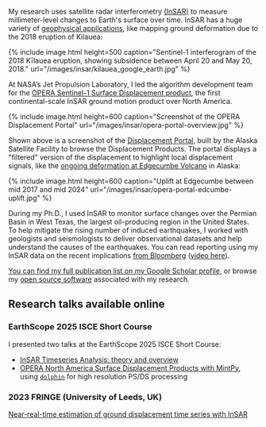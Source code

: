 ---
---

My research uses satellite radar interferometry [(InSAR)](https://www.usgs.gov/centers/ca-water-ls/science/interferometric-synthetic-aperture-radar-insar?qt-science_center_objects=0#qt-science_center_objects) to measure millimeter-level changes to Earth's surface over time.
InSAR has a huge variety of [geophysical applications](https://en.wikipedia.org/wiki/Interferometric_synthetic-aperture_radar#Applications), like mapping ground deformation due to the 2018 eruption of Kilauea:

{% include image.html
        height=500
        caption="Sentinel-1 interferogram of the 2018 Kīlauea eruption, showing subsidence between April 20 and May 20, 2018."
        url="/images/insar/kilauea_google_earth.jpg"
%}

At NASA’s Jet Propulsion Laboratory, I led the algorithm development team for the [OPERA Sentinel-1 Surface Displacement product](https://www.jpl.nasa.gov/go/opera/products/), the first continental-scale InSAR ground motion product over North America.

{% include image.html
        height=600
        caption="Screenshot of the OPERA Displacement Portal"
        url="/images/insar/opera-portal-overview.jpg"
%}

Shown above is a screenshot of the [Displacement Portal](https://displacement.asf.alaska.edu/), built by the Alaska Satellite Facility to browse the Displacement Products. The portal displays a "filtered" version of the displacement to highlight local displacement signals, like the [ongoing deformation at Edgecumbe Volcano](https://displacement.asf.alaska.edu/#/?dispOverview=VEL&zoom=9.530&center=-135.765,56.730&series=POINT(-135.71266187808317%2057.04575563150868)--1--Point--f66d0b87-ff12-40ec-ae21-8d9668bd3b59--Series::POINT(-135.73084261279834%2057.06092404288884)--2--Point--71b35a3f-e043-4cc8-8872-e9df32b175b1--Series&start=2017-05-26T06:54:04Z&end=2024-06-06T06:54:43Z) in Alaska:

{% include image.html
        height=600
        caption="Uplift at Edgecumbe between mid 2017 and mid 2024"
        url="/images/insar/opera-portal-edcumbe-uplift.jpg"
%}

During my Ph.D., I used InSAR to monitor surface changes over the Permian Basin in West Texas, the largest oil-producing region in the United States. To help mitigate the rising number of induced earthquakes, I worked with geologists and seismologists to deliver observational datasets and help understand the causes of the earthquakes.
You can read reporting using my InSAR data on the recent implications [from Bloomberg](https://www.bloomberg.com/graphics/2025-permian-basin-geyser/) ([video here](https://www.bloomberg.com/news/videos/2025-09-16/the-texas-oil-industry-s-toxic-water-problem-video)).


[You can find my full publication list on my Google Scholar profile,](https://scholar.google.com/citations?user=TC7VtDsAAAAJ&hl=en) or browse my [open source software](/software/) associated with my research.

## Research talks available online

### EarthScope 2025 ISCE Short Course

I presented two talks at the EarthScope 2025 ISCE Short Course:

- [InSAR Timeseries Analysis: theory and overview](https://youtu.be/3y65GR5msyA?si=XT7WcR8QNTy6E1P8)
- [OPERA North America Surface Displacement Products with MintPy](https://youtu.be/2UaE0hcXJRY?si=l25KlKy93NCTnJDc&t=9220), using [`dolphin`](https://github.com/isce-framework/dolphin) for high resolution PS/DS processing

### 2023 FRINGE (University of Leeds, UK)

[Near-real-time estimation of ground displacement time series with InSAR](https://www.youtube.com/live/MucdZ6auOd8?t=3639s)

<!-- Below is an interactive map to play around with the cumulative vertical deformation between November 2014 and January 2019 from our paper:

>Staniewicz et al., "InSAR reveals complex surface deformation patterns over an 80,000 square kilometer oil-producing region in the Permian Basin", Geophysical Research Letters (2020): 2020GL090151 

The red areas show uplift (up to ~7cm), blue areas show subsidence (down to ~13 cm), and dark red dots are the locations of the [TexNet](https://www.beg.utexas.edu/texnet/catalog) detected earthquakes in 2018.
You can also download all the deformation data products shown in the paper [at the Texas data repository](https://doi.org/10.18738/T8/AVDBOJ)
